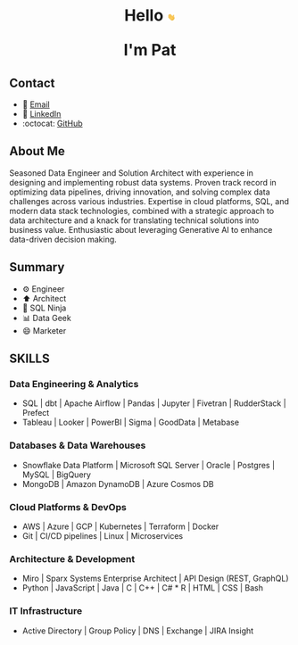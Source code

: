 <h1 align="center">
Hello <img src="images/waving-hand.gif" width="3%">

I'm Pat
</h1>

## Contact 
* :email: [Email](mailto:hello@patbierkortte.com)
* :link: [LinkedIn](https://www.linkedin.com/in/pbierkortte)
* :octocat: [GitHub](https://github.com/pbierkortte)

## About Me
Seasoned Data Engineer and Solution Architect with experience in designing and implementing robust data systems. Proven track record in optimizing data pipelines, driving innovation, and solving complex data challenges across various industries. Expertise in cloud platforms, SQL, and modern data stack technologies, combined with a strategic approach to data architecture and a knack for translating technical solutions into business value. Enthusiastic about leveraging Generative AI to enhance data-driven decision making.

## Summary
* :gear: Engineer
* :arrow_up: Architect
* :martial_arts_uniform: SQL Ninja
* :bar_chart: Data Geek
* :smile: Marketer

## SKILLS
### Data Engineering & Analytics
* SQL | dbt | Apache Airflow | Pandas | Jupyter | Fivetran | RudderStack | Prefect
* Tableau | Looker | PowerBI | Sigma | GoodData | Metabase

### Databases & Data Warehouses
* Snowflake Data Platform | Microsoft SQL Server | Oracle | Postgres | MySQL | BigQuery
* MongoDB | Amazon DynamoDB | Azure Cosmos DB

### Cloud Platforms & DevOps
* AWS | Azure | GCP | Kubernetes | Terraform | Docker
* Git | CI/CD pipelines | Linux | Microservices

### Architecture & Development
* Miro | Sparx Systems Enterprise Architect | API Design (REST, GraphQL)
* Python | JavaScript | Java | C | C++ | C# * R | HTML | CSS | Bash

### IT Infrastructure
* Active Directory | Group Policy | DNS | Exchange | JIRA Insight

<img src="https://us-central1-trackgit-analytics.cloudfunctions.net/token/ping/kvznbkuddqzzm08c88ak" width="1" height="1"/>
